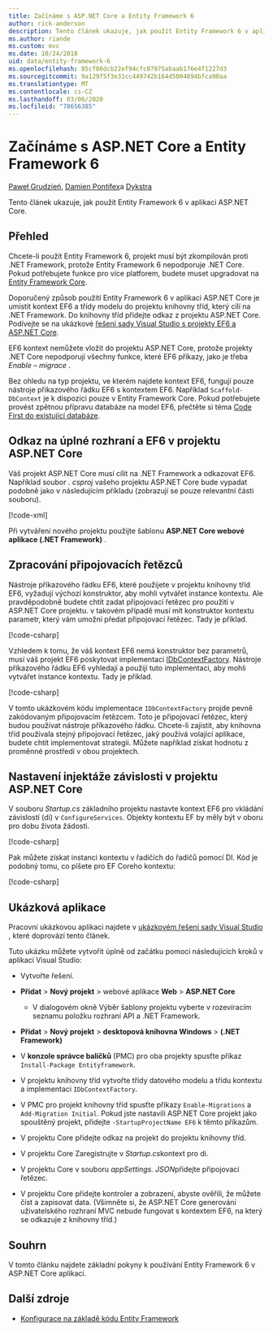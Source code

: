 ```yaml
---
title: Začínáme s ASP.NET Core a Entity Framework 6
author: rick-anderson
description: Tento článek ukazuje, jak použít Entity Framework 6 v aplikaci ASP.NET Core.
ms.author: riande
ms.custom: mvc
ms.date: 10/24/2018
uid: data/entity-framework-6
ms.openlocfilehash: 85cf86dcb22ef94cfc87975abaab176e4f1227d3
ms.sourcegitcommit: 9a129f5f3e31cc449742b164d5004894bfca90aa
ms.translationtype: MT
ms.contentlocale: cs-CZ
ms.lasthandoff: 03/06/2020
ms.locfileid: "78656385"
---
```

# <a name="get-started-with-aspnet-core-and-entity-framework-6"></a>Začínáme s ASP.NET Core a Entity Framework 6

[Paweł Grudzień](https://github.com/pgrudzien12), [Damien Pontifex](https://github.com/DamienPontifex)a [Dykstra](https://github.com/tdykstra)

Tento článek ukazuje, jak použít Entity Framework 6 v aplikaci ASP.NET Core.

## <a name="overview"></a>Přehled

Chcete-li použít Entity Framework 6, projekt musí být zkompilován proti .NET Framework, protože Entity Framework 6 nepodporuje .NET Core. Pokud potřebujete funkce pro více platforem, budete muset upgradovat na [Entity Framework Core](/ef/).

Doporučený způsob použití Entity Framework 6 v aplikaci ASP.NET Core je umístit kontext EF6 a třídy modelu do projektu knihovny tříd, který cílí na .NET Framework. Do knihovny tříd přidejte odkaz z projektu ASP.NET Core. Podívejte se na ukázkové [řešení sady Visual Studio s projekty EF6 a ASP.NET Core](https://github.com/dotnet/AspNetCore.Docs/tree/master/aspnetcore/data/entity-framework-6/sample/).

EF6 kontext nemůžete vložit do projektu ASP.NET Core, protože projekty .NET Core nepodporují všechny funkce, které EF6 příkazy, jako je třeba *Enable – migrace* .

Bez ohledu na typ projektu, ve kterém najdete kontext EF6, fungují pouze nástroje příkazového řádku EF6 s kontextem EF6. Například `Scaffold-DbContext` je k dispozici pouze v Entity Framework Core. Pokud potřebujete provést zpětnou přípravu databáze na model EF6, přečtěte si téma [Code First do existující databáze](https://msdn.microsoft.com/jj200620).

## <a name="reference-full-framework-and-ef6-in-the-aspnet-core-project"></a>Odkaz na úplné rozhraní a EF6 v projektu ASP.NET Core

Váš projekt ASP.NET Core musí cílit na .NET Framework a odkazovat EF6. Například soubor *. csproj* vašeho projektu ASP.NET Core bude vypadat podobně jako v následujícím příkladu (zobrazují se pouze relevantní části souboru).

[!code-xml[](entity-framework-6/sample/MVCCore/MVCCore.csproj?range=3-9&highlight=2)]

Při vytváření nového projektu použijte šablonu **ASP.NET Core webové aplikace (.NET Framework)** .

## <a name="handle-connection-strings"></a>Zpracování připojovacích řetězců

Nástroje příkazového řádku EF6, které použijete v projektu knihovny tříd EF6, vyžadují výchozí konstruktor, aby mohli vytvářet instance kontextu. Ale pravděpodobně budete chtít zadat připojovací řetězec pro použití v ASP.NET Core projektu. v takovém případě musí mít konstruktor kontextu parametr, který vám umožní předat připojovací řetězec. Tady je příklad.

[!code-csharp[](entity-framework-6/sample/EF6/SchoolContext.cs?name=snippet_Constructor)]

Vzhledem k tomu, že váš kontext EF6 nemá konstruktor bez parametrů, musí váš projekt EF6 poskytovat implementaci [IDbContextFactory](https://msdn.microsoft.com/library/hh506876). Nástroje příkazového řádku EF6 vyhledají a použijí tuto implementaci, aby mohli vytvářet instance kontextu. Tady je příklad.

[!code-csharp[](entity-framework-6/sample/EF6/SchoolContextFactory.cs?name=snippet_IDbContextFactory)]

V tomto ukázkovém kódu implementace `IDbContextFactory` projde pevně zakódovaným připojovacím řetězcem. Toto je připojovací řetězec, který budou používat nástroje příkazového řádku. Chcete-li zajistit, aby knihovna tříd používala stejný připojovací řetězec, jaký používá volající aplikace, budete chtít implementovat strategii. Můžete například získat hodnotu z proměnné prostředí v obou projektech.

## <a name="set-up-dependency-injection-in-the-aspnet-core-project"></a>Nastavení injektáže závislosti v projektu ASP.NET Core

V souboru *Startup.cs* základního projektu nastavte kontext EF6 pro vkládání závislostí (di) v `ConfigureServices`. Objekty kontextu EF by měly být v oboru pro dobu života žádosti.

[!code-csharp[](entity-framework-6/sample/MVCCore/Startup.cs?name=snippet_ConfigureServices&highlight=5)]

Pak můžete získat instanci kontextu v řadičích do řadičů pomocí DI. Kód je podobný tomu, co píšete pro EF Coreho kontextu:

[!code-csharp[](entity-framework-6/sample/MVCCore/Controllers/StudentsController.cs?name=snippet_ContextInController)]

## <a name="sample-application"></a>Ukázková aplikace

Pracovní ukázkovou aplikaci najdete v [ukázkovém řešení sady Visual Studio](https://github.com/dotnet/AspNetCore.Docs/tree/master/aspnetcore/data/entity-framework-6/sample/) , které doprovází tento článek.

Tuto ukázku můžete vytvořit úplně od začátku pomocí následujících kroků v aplikaci Visual Studio:

* Vytvořte řešení.

* **Přidat** > **Nový projekt** > webové aplikace **Web** > **ASP.NET Core**
  * V dialogovém okně Výběr šablony projektu vyberte v rozevíracím seznamu položku rozhraní API a .NET Framework.

* **Přidat** > **Nový projekt** > **desktopová knihovna Windows** >  **(.NET Framework)**

* V **konzole správce balíčků** (PMC) pro oba projekty spusťte příkaz `Install-Package Entityframework`.

* V projektu knihovny tříd vytvořte třídy datového modelu a třídu kontextu a implementaci `IDbContextFactory`.

* V PMC pro projekt knihovny tříd spusťte příkazy `Enable-Migrations` a `Add-Migration Initial`. Pokud jste nastavili ASP.NET Core projekt jako spouštěný projekt, přidejte `-StartupProjectName EF6` k těmto příkazům.

* V projektu Core přidejte odkaz na projekt do projektu knihovny tříd.

* V projektu Core Zaregistrujte v *Startup.cs*kontext pro di.

* V projektu Core v souboru *appSettings. JSON*přidejte připojovací řetězec.

* V projektu Core přidejte kontroler a zobrazení, abyste ověřili, že můžete číst a zapisovat data. (Všimněte si, že ASP.NET Core generování uživatelského rozhraní MVC nebude fungovat s kontextem EF6, na který se odkazuje z knihovny tříd.)

## <a name="summary"></a>Souhrn

V tomto článku najdete základní pokyny k používání Entity Framework 6 v ASP.NET Core aplikaci.

## <a name="additional-resources"></a>Další zdroje

* [Konfigurace na základě kódu Entity Framework](https://msdn.microsoft.com/data/jj680699.aspx)

